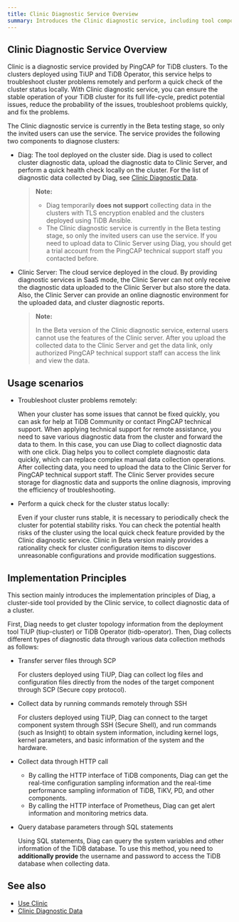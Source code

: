 ```yaml
---
title: Clinic Diagnostic Service Overview
summary: Introduces the Clinic diagnostic service, including tool components, usage scenarios, and implementation principles.
---
```


## Clinic Diagnostic Service Overview

Clinic is a diagnostic service provided by PingCAP for TiDB clusters. To the clusters deployed using TiUP and TiDB Operator, this service helps to troubleshoot cluster problems remotely and perform a quick check of the cluster status locally. With Clinic diagnostic service, you can ensure the stable operation of your TiDB cluster for its full life-cycle, predict potential issues, reduce the probability of the issues, troubleshoot problems quickly, and fix the problems.

The Clinic diagnostic service is currently in the Beta testing stage, so only the invited users can use the service. The service provides the following two components to diagnose clusters:

- Diag: The tool deployed on the cluster side. Diag is used to collect cluster diagnostic data, upload the diagnostic data to Clinic Server, and perform a quick health check locally on the cluster. For the list of diagnostic data collected by Diag, see [Clinic Diagnostic Data](/clinic/clinic-data-instruction-for-tiup.md).

    > **Note:**
    >
    > - Diag temporarily **does not support** collecting data in the clusters with TLS encryption enabled and the clusters deployed using TiDB Ansible.
    > - The Clinic diagnostic service is currently in the Beta testing stage, so only the invited users can use the service. If you need to upload data to Clinic Server using Diag, you should get a trial account from the PingCAP technical support staff you contacted before.

- Clinic Server: The cloud service deployed in the cloud. By providing diagnostic services in SaaS mode, the Clinic Server can not only receive the diagnostic data uploaded to the Clinic Server but also store the data. Also, the Clinic Server can provide an online diagnostic environment for the uploaded data, and cluster diagnostic reports.

    > **Note:**
    >
    > In the Beta version of the Clinic diagnostic service, external users cannot use the features of the Clinic server. After you upload the collected data to the Clinic Server and get the data link, only authorized PingCAP technical support staff can access the link and view the data.

## Usage scenarios

- Troubleshoot cluster problems remotely:

    When your cluster has some issues that cannot be fixed quickly, you can ask for help at TiDB Community or contact PingCAP technical support. When applying technical support for remote assistance, you need to save various diagnostic data from the cluster and forward the data to them. In this case, you can use Diag to collect diagnostic data with one click. Diag helps you to collect complete diagnostic data quickly, which can replace complex manual data collection operations. After collecting data, you need to upload the data to the Clinic Server for PingCAP technical support staff. The Clinic Server provides secure storage for diagnostic data and supports the online diagnosis, improving the efficiency of troubleshooting.

- Perform a quick check for the cluster status locally:

    Even if your cluster runs stable, it is necessary to periodically check the cluster for potential stability risks. You can check the potential health risks of the cluster using the local quick check feature provided by the Clinic diagnostic service. Clinic in Beta version mainly provides a rationality check for cluster configuration items to discover unreasonable configurations and provide modification suggestions.

## Implementation Principles

This section mainly introduces the implementation principles of Diag, a cluster-side tool provided by the Clinic service, to collect diagnostic data of a cluster.

First, Diag needs to get cluster topology information from the deployment tool TiUP (tiup-cluster) or TiDB Operator (tidb-operator). Then, Diag collects different types of diagnostic data through various data collection methods as follows:

- Transfer server files through SCP

    For clusters deployed using TiUP, Diag can collect log files and configuration files directly from the nodes of the target component through SCP (Secure copy protocol).

- Collect data by running commands remotely through SSH

    For clusters deployed using TiUP, Diag can connect to the target component system through SSH (Secure Shell), and run commands (such as Insight) to obtain system information, including kernel logs, kernel parameters, and basic information of the system and the hardware.

- Collect data through HTTP call

    - By calling the HTTP interface of TiDB components, Diag can get the real-time configuration sampling information and the real-time performance sampling information of TiDB, TiKV, PD, and other components.
    - By calling the HTTP interface of Prometheus, Diag can get alert information and monitoring metrics data.

- Query database parameters through SQL statements

    Using SQL statements, Diag can query the system variables and other information of the TiDB database. To use this method, you need to **additionally provide** the username and password to access the TiDB database when collecting data.

## See also

 - [Use Clinic](/clinic/clinic-data-instruction-for-tiup.md)
 - [Clinic Diagnostic Data](/clinic/clinic-data-instruction-for-tiup.md)